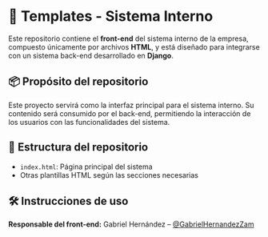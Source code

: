 # 🧩 Templates - Sistema Interno

Este repositorio contiene el **front-end** del sistema interno de la empresa, compuesto únicamente por archivos **HTML**, y está diseñado para integrarse con un sistema back-end desarrollado en **Django**.

## 📦 Propósito del repositorio

Este proyecto servirá como la interfaz principal para el sistema interno. Su contenido será consumido por el back-end, permitiendo la interacción de los usuarios con las funcionalidades del sistema.

## 📂 Estructura del repositorio

- `index.html`: Página principal del sistema
- Otras plantillas HTML según las secciones necesarias

## 🛠️ Instrucciones de uso

**Responsable del front-end:** Gabriel Hernández – [@GabrielHernandezZam](https://github.com/GabrielHernandezZam)
